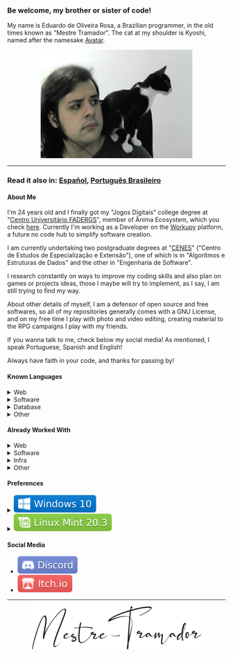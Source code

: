 ### Be welcome, my brother or sister of code!

My name is Eduardo de Oliveira Rosa, a Brazilian programmer, in the old times known
as "Mestre Tramador". The cat at my shoulder is Kyoshi, named after the namesake
[Avatar].

<p id="mestre-tramador-and-kyoshi" align="center">
  <a href="#mestre-tramador-and-kyoshi">
    <img
      src="assets/images/mestre-tramador-and-kyoshi.jpg"
      alt="A picture of myself and my house cat"
      width="350"
      height="250"
    />
  </a>
</p>

---

### Read it also in: [Español], [Português Brasileiro]

#### About Me

I'm 24 years old and I finally got my "Jogos Digitais" college degree at "[Centro
Universitário FADERGS]", member of Ânima Ecosystem, which you check [here][FADERGS].
Currently I'm working as a Developer on the [Workupy] platform, a future no code
hub to simplify software creation.

I am currently undertaking two postgraduate degrees at "[CENES]" ("Centro de Estudos
de Especialização e Extensão"), one of which is in "Algoritmos e Estruturas de Dados"
and the other in "Engenharia de Software".

I research constantly on ways to improve my coding skills and also plan on games
or projects ideas, those I maybe will try to implement, as I say, I am still
trying to find my way.

About other details of myself, I am a defensor of open source and free softwares,
so all of my repositories generally comes with a GNU License, and on my free time
I play with photo and video editing, creating material to the RPG campaigns I play
with my friends.

If you wanna talk to me, check below my social media! As mentioned, I speak
Portuguese, Spanish and English!

Always have faith in your code, and thanks for passing by!

#### Known Languages

<!-- #region Web -->
<details>

<summary>
  Web
</summary>

<!-- #region Frontend -->
##### Frontend

- [![HTML](assets/badges/html.svg)](https://developer.mozilla.org/en-US/docs/Web/HTML/)
- [![CSS](assets/badges/css.svg)](https://developer.mozilla.org/en-US/docs/Web/CSS/)
- [![Sass](assets/badges/sass.svg)](https://sass-lang.com/)
- [![JavaScript](assets/badges/js.svg)](https://developer.mozilla.org/en-US/docs/Web/JavaScript/)
- [![TypeScript](assets/badges/ts.svg)](https://www.typescriptlang.org/)
<!-- #endregion -->

<!-- #region Backend -->
##### Backend

- [![PHP](assets/badges/php.svg)](https://www.php.net/)
<!-- #endregion -->

</details>
<!-- #endregion -->

<!-- #region Software -->
<details>

<summary>
  Software
</summary>

<!-- #region Games -->
##### Games

- [![C#](assets/badges/cs.svg)](https://learn.microsoft.com/en-us/dotnet/csharp/)
- [![Java](assets/badges/java.svg)](https://www.java.com/en/)
- [![Kotlin](assets/badges/kotlin.svg)](https://kotlinlang.org/)
<!-- #endregion -->

<!-- #region General -->
##### General

- [![C](assets/badges/c.svg)](https://www.learn-c.org/)
- [![Lua](assets/badges/lua.svg)](https://www.lua.org/)
<!-- #endregion -->

<!-- #region Terminal -->
##### Terminal

- [![Bash](assets/badges/bash.svg)](https://www.gnu.org/software/bash/)
- [![Batch](assets/badges/batch.svg)](https://learn.microsoft.com/en-us/windows-server/administration/windows-commands/windows-commands)
<!-- #endregion -->

</details>
<!-- #endregion -->

<!-- #region Database -->
<details>

<summary>
  Database
</summary>

<!-- #region Relational -->
##### Relational

- [![MySQL](assets/badges/mysql.svg)](https://www.mysql.com/)
- [![SQLite](assets/badges/sqlite.svg)](https://www.sqlite.org/)

<!-- #endregion -->

</details>
<!-- #endregion -->

<!-- #region Other -->
<details>

<summary>
  Other
</summary>

<!-- #region Marking -->
##### Marking

- [![Markdown](assets/badges/md.svg)](https://www.markdownguide.org/)
- [![YAML](assets/badges/yaml.svg)](https://yaml.org/)
- [![TOML](assets/badges/toml.svg)](https://toml.io/en/)
<!-- #endregion -->

<!-- #region Data -->
##### Data

- [![JSON](assets/badges/json.svg)](https://www.json.org/json-en.html)
<!-- #endregion -->

<!-- #region Vector -->
##### Vector

- [![SVG](assets/badges/svg.svg)](https://developer.mozilla.org/en-US/docs/Web/SVG/)
<!-- #endregion -->

</details>
<!-- #endregion -->

#### Already Worked With

<!-- #region Web -->
<details>

<summary>
  Web
</summary>

<!-- #region Frontend Framework -->
##### Frontend Framework

- [![Angular](assets/badges/angular.svg)](https://angular.io/)
- [![Vue.js](assets/badges/vue.svg)](https://vuejs.org/)
- [![Tailwind CSS](assets/badges/tailwind.svg)](https://tailwindcss.com/)
- [![Bootstrap](assets/badges/bootstrap.svg)](https://getbootstrap.com/)
<!-- #endregion -->

<!-- #region Frontend Library -->
##### Frontend Library

- [![React](assets/badges/react.svg)](https://reactjs.org/)
- [![jQuery](assets/badges/jquery.svg)](https://jquery.com/)
<!-- #endregion -->

<!-- #region Backend Framework -->
##### Backend Framework

- [![Laravel](assets/badges/laravel.svg)](https://laravel.com/)
- [![Lumen](assets/badges/lumen.svg)](https://lumen.laravel.com/docs/)
- [![Express](assets/badges/express.svg)](https://expressjs.com/)
<!-- #endregion -->

<!-- #region Package Manager -->
##### Package Manager

- [![npm](assets/badges/npm.svg)](https://www.npmjs.com/)
- [![yarn](assets/badges/yarn.svg)](https://yarnpkg.com/)
- [![pnpm](assets/badges/pnpm.svg)](https://pnpm.io/)
- [![Composer](assets/badges/composer.svg)](https://getcomposer.org/)
<!-- #endregion -->

<!-- #region Mobile -->
##### Mobile

- [![Ionic](assets/badges/ionic.svg)](https://ionicframework.com/)
- [![React Native](assets/badges/reactnative.svg)](https://reactnative.dev/)
<!-- #endregion -->

<!-- #region Other -->
##### Other

- [![Node.js](assets/badges/node.svg)](https://nodejs.org/en/)
- [![PWA](assets/badges/pwa.svg)](https://developer.mozilla.org/en-US/docs/Web/Progressive_web_apps)
<!-- #endregion -->

</details>
<!-- #endregion -->

<!-- #region Software -->
<details>

<summary>
  Software
</summary>

<!-- #region Games -->
##### Games

- [![CurseForge](assets/badges/forge.svg)](https://docs.minecraftforge.net/en/latest/)
- [![Unity](assets/badges/unity.svg)](https://unity.com/)
<!-- #endregion -->

<!-- #region General -->
##### General

- [![.NET](assets/badges/dotnet.svg)](https://dotnet.microsoft.com/en-us/)
<!-- #endregion -->

</details>
<!-- #endregion -->

<!-- #region Infra -->
<details>

<summary>
  Infra
</summary>

<!-- #region Network and Environment -->
##### Network and Environment

- [![Docker](assets/badges/docker.svg)](https://www.docker.com/)
<!-- #endregion -->

<!-- #region Servers -->
##### Servers

- [![NGINX](assets/badges/nginx.svg)](https://www.nginx.com/)
<!-- #endregion -->

<!-- #region Virtual Machines -->
##### Virtual Machines

- [![VMware](assets/badges/vmware.svg)](https://www.vmware.com/)
<!-- #endregion -->

</details>
<!-- #endregion -->

<!-- #region Other -->
<details>

<summary>
  Other
</summary>

<!-- #region Code Formatting -->
##### Code Formatting

- [![EditorConfig](assets/badges/editorconfig.svg)](https://editorconfig.org/)
- [![Keep a Changelog](assets/badges/changelog.svg)](https://keepachangelog.com/en/1.1.0/)
<!-- #endregion -->

<!-- #region Image Editing -->
##### Image Editing

- [![Photoshop](assets/badges/psd.svg)](https://www.adobe.com/br/products/photoshop.html)
<!-- #endregion -->

<!-- #region 3D Modeling -->
##### 3D Modeling

- [![3D Studio Max](assets/badges/3dsmax.svg)](https://www.autodesk.com.br/products/3ds-max/overview/)
- [![Blender](assets/badges/blender.svg)](https://www.blender.org/)
<!-- #endregion -->

</details>

<!-- #endregion -->

#### Preferences

<!-- #region Windows -->
<details>

<!-- #region Summary -->
<summary>
  <a
    href="https://www.microsoft.com/en-us/windows/get-windows-10"
    rel="nofollow"
  >
    <img
      src="assets/badges/win10.svg"
      alt="Windows 10"
      style="max-width: 100%;"
    />
  </a>
</summary>
<!-- #endregion -->

<!-- #region Table -->
<table>
  <tbody>
    <!-- #region VCS Tool -->
    <tr>
      <td>
        <strong>VCS Tool</strong>
      </td>
      <th>
        <a href="https://git-scm.com/" rel="nofollow">
          <img
            src="assets/badges/git.svg"
            alt="Git"
            style="max-width: 100%;"
          />
        </a>
      </th>
    </tr>
    <!-- #endregion -->
    <!-- #region DVCS Platform -->
    <tr>
      <td>
        <strong>DVCS Platform</strong>
      </td>
      <th>
        <a href="https://github.com/">
          <img
            src="assets/badges/github.svg"
            alt="GitHub"
            style="max-width: 100%;"
          />
        </a>
      </th>
    </tr>
    <!-- #endregion -->
    <!-- #region IDE -->
    <tr>
      <td>
        <strong>IDE</strong>
      </td>
      <th>
        <a href="https://code.visualstudio.com/" rel="nofollow">
          <img
            src="assets/badges/vscode.svg"
            alt="VSCode"
            style="max-width: 100%;"
          />
        </a>
      </th>
    </tr>
    <!-- #endregion -->
    <!-- #region API Platform -->
    <tr>
      <td>
        <strong>API Platform</strong>
      </td>
      <th>
        <a href="https://www.postman.com/" rel="nofollow">
          <img
            src="assets/badges/postman.svg"
            alt="Postman"
            style="max-width: 100%;"
          />
        </a>
      </th>
    </tr>
    <!-- #endregion -->
    <!-- #region Web Browser -->
    <tr>
      <td>
        <strong>Web Browser</strong>
      </td>
      <th>
        <a href="https://www.google.com/intl/en/chrome/" rel="nofollow">
          <img
            src="assets/badges/chrome.svg"
            alt="Google Chrome"
            style="max-width: 100%;"
          />
        </a>
      </th>
    </tr>
    <!-- #endregion -->
  </tbody>
</table>
<!-- #endregion -->

</details>
<!-- #endregion -->

<!-- #region Linux -->
<details>

<!-- #region Summary -->
<summary>
  <a
    href="https://www.linuxmint.com/"
    rel="nofollow"
  >
    <img
      src="assets/badges/lnxmint.svg"
      alt="Linux Mint"
      style="max-width: 100%;"
    />
  </a>
</summary>
<!-- #endregion -->

<!-- #region Table -->
<table>
  <tbody>
    <!-- #region VCS Tool -->
    <tr>
      <td>
        <strong>VCS Tool</strong>
      </td>
      <th>
        <a href="https://git-scm.com/" rel="nofollow">
          <img
            src="assets/badges/git.svg"
            alt="Git"
            style="max-width: 100%;"
          />
        </a>
      </th>
    </tr>
    <!-- #endregion -->
    <!-- #region DVCS Platform -->
    <tr>
      <td>
        <strong>DVCS Platform</strong>
      </td>
      <th>
        <a href="https://github.com/">
          <img
            src="assets/badges/github.svg"
            alt="GitHub"
            style="max-width: 100%;"
          />
        </a>
      </th>
    </tr>
    <!-- #endregion -->
    <!-- #region IDE -->
    <tr>
      <td>
        <strong>IDE</strong>
      </td>
      <th>
        <a href="https://code.visualstudio.com/" rel="nofollow">
          <img
            src="assets/badges/vscode.svg"
            alt="VSCode"
            style="max-width: 100%;"
          />
        </a>
      </th>
    </tr>
    <!-- #endregion -->
    <!-- #region API Platform -->
    <tr>
      <td>
        <strong>API Platform</strong>
      </td>
      <th>
        <a href="https://www.postman.com/" rel="nofollow">
          <img
            src="assets/badges/postman.svg"
            alt="Postman"
            style="max-width: 100%;"
          />
        </a>
      </th>
    </tr>
    <!-- #endregion -->
    <!-- #region Web Browser -->
    <tr>
      <td>
        <strong>Web Browser</strong>
      </td>
      <th>
        <a href="https://www.mozilla.org/en-US/firefox/new/" rel="nofollow">
          <img
            src="assets/badges/firefox.svg"
            alt="Firefox Browser"
            style="max-width: 100%;"
          />
        </a>
      </th>
    </tr>
    <!-- #endregion -->
  </tbody>
</table>
<!-- #endregion -->

</details>
<!-- #endregion -->

#### Social Media

- [![Discord](assets/badges/discord.svg)](https://discord.com/users/335813464079728650)
- [![Itch.io](assets/badges/itch.io.svg)](https://mestre-tramador.itch.io/)

---

<p align="center">
  <a href="#mestre-tramador-and-kyoshi">
    <img
      src="assets/images/logo.png"
      alt="Mestre-Tramador"
      width="391"
      height="100"
    />
  </a>
</p>

[Avatar]: https://avatar.fandom.com/wiki/Kyoshi
[Español]: ./README.ES.md
[Português Brasileiro]: ./README.PT-BR.md
[Centro Universitário FADERGS]: https://www.fadergs.edu.br/
[FADERGS]: ./data/academics/1-Jogos-Digitais/README.md
[Workupy]: https://github.com/Workupy
[CENES]: https://cenes.com.br/
